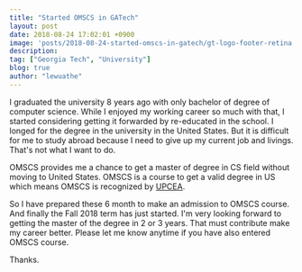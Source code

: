 ```yaml
---
title: "Started OMSCS in GATech"
layout: post
date: 2018-08-24 17:02:01 +0900
image: 'posts/2018-08-24-started-omscs-in-gatech/gt-logo-footer-retina.png'
description:
tag: ["Georgia Tech", "University"]
blog: true
author: "lewuathe"
---
```


I graduated the university 8 years ago with only bachelor of degree of computer science. While I enjoyed my working career so much with that, 
I started considering getting it forwarded by re-educated in the school. I longed for the degree in the university in the United States. But 
it is difficult for me to study abroad because I need to give up my current job and livings. That's not what I want to do.

OMSCS provides me a chance to get a master of degree in CS field without moving to United States. OMSCS is a course to get a valid degree in US 
which means OMSCS is recognized by [UPCEA](https://en.wikipedia.org/wiki/Georgia_Tech_Online_Master_of_Science_in_Computer_Science).

So I have prepared these 6 month to make an admission to OMSCS course. And finally the Fall 2018 term has just started. I'm very looking forward to getting
the master of the degree in 2 or 3 years. That must contribute make my career better. Please let me know anytime if you have also entered OMSCS course.

Thanks.

